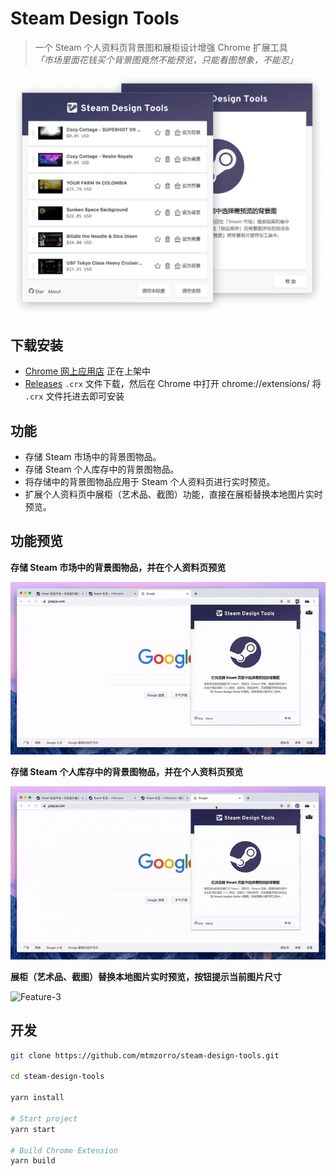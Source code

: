 # Steam Design Tools
> 一个 Steam 个人资料页背景图和展柜设计增强 Chrome 扩展工具<br/>
> *「市场里面花钱买个背景图竟然不能预览，只能看图想象，不能忍」*

<img src="docs/assets/img/app.png" width="825"  alt="app" />

## 下载安装

* [Chrome 网上应用店](#) 正在上架中
* [Releases](https://github.com/mtmzorro/steam-design-tools/releases) `.crx` 文件下载，然后在 Chrome 中打开 chrome://extensions/ 将 `.crx` 文件托进去即可安装


## 功能

* 存储 Steam 市场中的背景图物品。
* 存储 Steam 个人库存中的背景图物品。
* 将存储中的背景图物品应用于 Steam 个人资料页进行实时预览。
* 扩展个人资料页中展柜（艺术品、截图）功能，直接在展柜替换本地图片实时预览。

## 功能预览

**存储 Steam 市场中的背景图物品，并在个人资料页预览**

![Feature-1](/docs/assets/img/feature-1.gif)

**存储 Steam 个人库存中的背景图物品，并在个人资料页预览**

![Feature-2](/docs/assets/img/feature-2.gif)

**展柜（艺术品、截图）替换本地图片实时预览，按钮提示当前图片尺寸**

![Feature-3](/docs/assets/img/feature-3.gif)

## 开发

```bash
git clone https://github.com/mtmzorro/steam-design-tools.git

cd steam-design-tools

yarn install

# Start project 
yarn start

# Build Chrome Extension 
yarn build
```